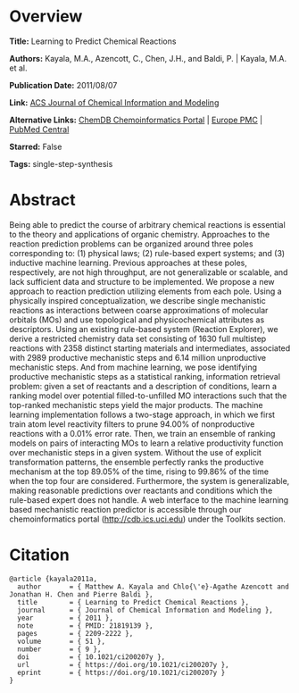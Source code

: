 # Overview
**Title:**
Learning to Predict Chemical Reactions

**Authors:**
Kayala, M.A., Azencott, C., Chen, J.H., and Baldi, P. |
Kayala, M.A. et al.

**Publication Date:**
2011/08/07

**Link:**
[ACS Journal of Chemical Information and Modeling](https://pubs.acs.org/doi/abs/10.1021/ci200207y)

**Alternative Links:**
[ChemDB Chemoinformatics Portal](https://cdb.ics.uci.edu) |
[Europe PMC](https://europepmc.org/article/med/21819139) |
[PubMed Central](https://pmc.ncbi.nlm.nih.gov/articles/PMC3193800)

**Starred:**
False

**Tags:**
single-step-synthesis


# Abstract
Being able to predict the course of arbitrary chemical reactions is essential to the theory and applications of organic chemistry.
Approaches to the reaction prediction problems can be organized around three poles corresponding to: (1) physical laws; (2) rule-based expert systems; and (3) inductive machine learning.
Previous approaches at these poles, respectively, are not high throughput, are not generalizable or scalable, and lack sufficient data and structure to be implemented.
We propose a new approach to reaction prediction utilizing elements from each pole.
Using a physically inspired conceptualization, we describe single mechanistic reactions as interactions between coarse approximations of molecular orbitals (MOs) and use topological and physicochemical attributes as descriptors.
Using an existing rule-based system (Reaction Explorer), we derive a restricted chemistry data set consisting of 1630 full multistep reactions with 2358 distinct starting materials and intermediates, associated with 2989 productive mechanistic steps and 6.14 million unproductive mechanistic steps.
And from machine learning, we pose identifying productive mechanistic steps as a statistical ranking, information retrieval problem: given a set of reactants and a description of conditions, learn a ranking model over potential filled-to-unfilled MO interactions such that the top-ranked mechanistic steps yield the major products.
The machine learning implementation follows a two-stage approach, in which we first train atom level reactivity filters to prune 94.00% of nonproductive reactions with a 0.01% error rate.
Then, we train an ensemble of ranking models on pairs of interacting MOs to learn a relative productivity function over mechanistic steps in a given system.
Without the use of explicit transformation patterns, the ensemble perfectly ranks the productive mechanism at the top 89.05% of the time, rising to 99.86% of the time when the top four are considered.
Furthermore, the system is generalizable, making reasonable predictions over reactants and conditions which the rule-based expert does not handle.
A web interface to the machine learning based mechanistic reaction predictor is accessible through our chemoinformatics portal (http://cdb.ics.uci.edu) under the Toolkits section.


# Citation
```
@article {kayala2011a,
  author       = { Matthew A. Kayala and Chlo{\'e}-Agathe Azencott and Jonathan H. Chen and Pierre Baldi },
  title        = { Learning to Predict Chemical Reactions },
  journal      = { Journal of Chemical Information and Modeling },
  year         = { 2011 },
  note         = { PMID: 21819139 },
  pages        = { 2209-2222 },
  volume       = { 51 },
  number       = { 9 },
  doi          = { 10.1021/ci200207y },
  url          = { https://doi.org/10.1021/ci200207y },
  eprint       = { https://doi.org/10.1021/ci200207y }
}
```
